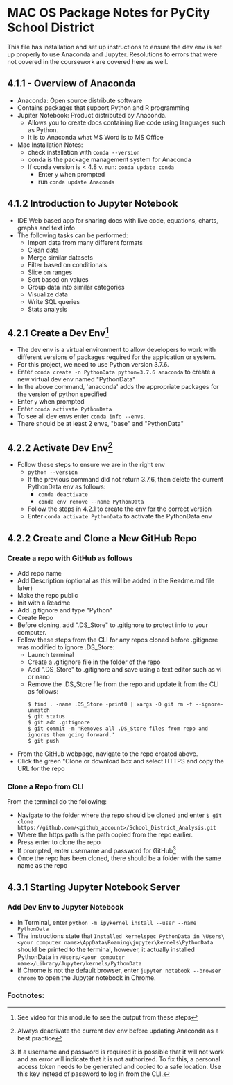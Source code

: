# MAC OS Package Notes for PyCity School District
This file has installation and set up instructions to ensure the dev env is set up properly to use Anaconda and Jupyter. Resolutions to errors that were not covered in the coursework are covered here as well.

## 4.1.1 - Overview of Anaconda
- Anaconda: Open source distribute software
- Contains packages that support Python and R programming
- Jupiter Notebook: Product distributed by Anaconda.
   - Allows you to create docs containing live code using languages such as Python.
   - It is to Anaconda what MS Word is to MS Office
 - Mac Installation Notes: 
   - check installation with ```conda --version```
   - conda is the package management system for Anaconda
   - If conda version is < 4.8 v. run: ```conda update conda```
      - Enter ```y``` when prompted
      - run ```conda update Anaconda```

## 4.1.2 Introduction to Jupyter Notebook
- IDE Web based app for sharing docs with live code, equations, charts, graphs and text info
- The following tasks can be performed:
   - Import data from many different formats
   - Clean data
   - Merge similar datasets
   - Filter based on conditionals
   - Slice on ranges
   - Sort based on values
   - Group data into similar categories
   - Visualize data
   - Write SQL queries
   - Stats analysis
  
## 4.2.1 Create a Dev Env[^1]
- The dev env is a virtual environment to allow developers to work with different versions of packages required for the application or system.
- For this project, we need to use Python version 3.7.6.
- Enter ```conda create -n PythonData python=3.7.6 anaconda``` to create a new virtual dev env named "PythonData"
- In the above command, 'anaconda' adds the appropriate packages for the version of python specified
- Enter ```y``` when prompted
- Enter ```conda activate PythonData```
- To see all dev envs enter ```conda info --envs```.
- There should be at least 2 envs, "base" and "PythonData"

## 4.2.2 Activate Dev Env[^2]
- Follow these steps to ensure we are in the right env
   - ```python --version``` 
   - If the previous command did not return 3.7.6, then delete the current PythonData env as follows:
      - ```conda deactivate```
      - ```conda env remove --name PythonData```
   - Follow the steps in 4.2.1 to create the env for the correct version
   - Enter ```conda activate PythonData``` to activate the PythonData env
  
## 4.2.2 Create and Clone a New GitHub Repo
 
### Create a repo with GitHub as follows
- Add repo name
- Add Description (optional as this will be added in the Readme.md file later)
- Make the repo public
- Init with a Readme
- Add .gitignore and type "Python"
- Create Repo
- Before cloning, add ".DS_Store" to .gitignore to protect info to your computer.
- Follow these steps from the CLI for any repos cloned before .gitignore was modified to ignore .DS_Store:
   - Launch terminal
   - Create a .gitignore file in the folder of the repo
   - Add ".DS_Store" to .gitignore and save using a text editor such as vi or nano
   - Remove the .DS_Store file from the repo and update it from the CLI as follows:
     ```
     $ find . -name .DS_Store -print0 | xargs -0 git rm -f --ignore-unmatch
     $ git status
     $ git add .gitignore
     $ git commit -m 'Removes all .DS_Store files from repo and ignores them going forward.'
     $ git push
     ```
- From the GitHub webpage, navigate to the repo created above.
- Click the green "Clone or download box and select HTTPS and copy the URL for the repo

### Clone a Repo from CLI
From the terminal do the following:
- Navigate to the folder where the repo should be cloned and enter 
  ```$ git clone https://github.com/<github_account>/School_District_Analysis.git```
- Where the https path is the path copied from the repo earlier.
- Press enter to clone the repo
- If prompted, enter username and password for GitHub[^3]
- Once the repo has been cloned, there should be a folder with the same name as the repo

## 4.3.1 Starting Jupyter Notebook Server

### Add Dev Env to Jupyter Notebook
- In Terminal, enter ```python -m ipykernel install --user --name PythonData```
- The instructions state that ```Installed kernelspec PythonData in \Users\<your computer name>\AppData\Roaming\jupyter\kernels\PythonData``` should be printed to the terminal, however, it actually installed PythonData in ```/Users/<your computer name>/Library/Jupyter/kernels/PythonData```
- If Chrome is not the default browser, enter ```jupyter notebook --browser chrome``` to open the Jupyter notebook in Chrome.
     
### Footnotes:
[^1]: See video for this module to see the output from these steps
[^2]: Always deactivate the current dev env before updating Anaconda as a best practice
[^3]: If a username and password is required it is possible that it will not work and an error will indicate that it is not authorized. To fix this, a personal access token needs to be generated and copied to a safe location. Use this key instead of password to log in from the CLI.
